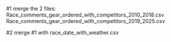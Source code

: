#1 merge the 2 files:
Race_comments_gear_ordered_with_competitors_2010_2018.csv
Race_comments_gear_ordered_with_competitors_2019_2025.csv

#2 
merge #1 with race_date_with_weather.csv